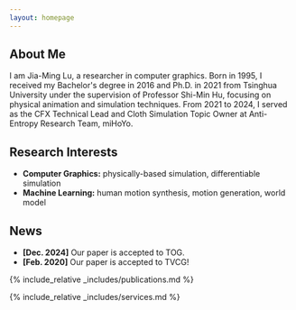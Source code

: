 ```yaml
---
layout: homepage
---
```


## About Me
I am Jia-Ming Lu, a researcher in computer graphics. Born in 1995, I received my Bachelor's degree in 2016 and Ph.D. in 2021 from Tsinghua University under the supervision of Professor Shi-Min Hu, focusing on physical animation and simulation techniques. From 2021 to 2024, I served as the CFX Technical Lead and Cloth Simulation Topic Owner at Anti-Entropy Research Team, miHoYo.

## Research Interests

- **Computer Graphics:** physically-based simulation, differentiable simulation
- **Machine Learning:** human motion synthesis, motion generation, world model

## News

- **[Dec. 2024]** Our paper is accepted to TOG.
- **[Feb. 2020]** Our paper is accepted to TVCG!

{% include_relative _includes/publications.md %}

{% include_relative _includes/services.md %}
